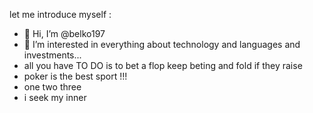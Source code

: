 let me introduce myself  :
- 👋 Hi, I’m @belko197
- 👀 I’m interested in everything about technology and languages and investments...
- all you have TO DO is to bet a flop keep beting and fold if they raise
- poker is the best sport !!!
- one two three
- i seek my inner 
